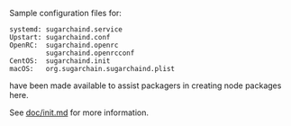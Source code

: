Sample configuration files for:
```
systemd: sugarchaind.service
Upstart: sugarchaind.conf
OpenRC:  sugarchaind.openrc
         sugarchaind.openrcconf
CentOS:  sugarchaind.init
macOS:   org.sugarchain.sugarchaind.plist
```
have been made available to assist packagers in creating node packages here.

See [doc/init.md](../../doc/init.md) for more information.

